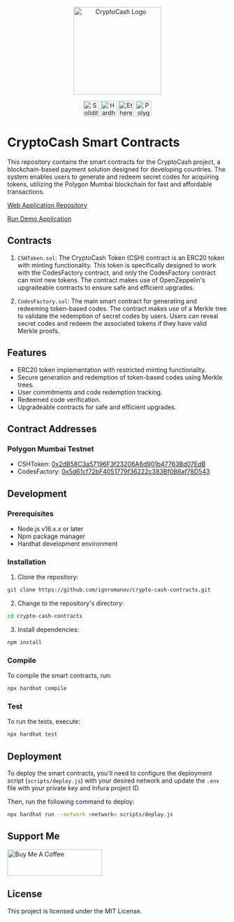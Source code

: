 <p align="center">
<img src="https://i.imgur.com/kizvtYy.png" alt="CryptoCash Logo" width="200px">
</p>
<p align="center">
  <a href="https://soliditylang.org/" target="_blank" rel="noreferrer"><img src="https://img.icons8.com/officel/512/solidity.png" width="36" height="36" alt="Solidity" /></a>
  <a href="https://hardhat.org/" target="_blank" rel="noreferrer"><img src="https://raw.githubusercontent.com/danielcranney/readme-generator/main/public/icons/skills/hardhat-colored.svg" width="36" height="36" alt="Hardhat" /></a>
  <a href="https://ethereum.org/" target="_blank" rel="noreferrer"><img src="https://raw.githubusercontent.com/danielcranney/readme-generator/main/public/icons/skills/ethereum-colored.svg" width="36" height="36" alt="Ethereum" /></a>
  <a href="https://polygon.technology/" target="_blank" rel="noreferrer"><img src="https://raw.githubusercontent.com/danielcranney/readme-generator/main/public/icons/skills/polygon-colored.svg" width="36" height="36" alt="Polygon" /></a>
</p>

# CryptoCash Smart Contracts

This repository contains the smart contracts for the CryptoCash project, a blockchain-based payment solution designed for developing countries. The system enables users to generate and redeem secret codes for acquiring tokens, utilizing the Polygon Mumbai blockchain for fast and affordable transactions.

[Web Application Repository](https://github.com/ignromanov/crypto-cash-webapp)

[Run Demo Application](https://crypto-cash-webapp.vercel.app/)

## Contracts

1. `CSHToken.sol`: The CryptoCash Token (CSH) contract is an ERC20 token with minting functionality. This token is specifically designed to work with the CodesFactory contract, and only the CodesFactory contract can mint new tokens. The contract makes use of OpenZeppelin's upgradeable contracts to ensure safe and efficient upgrades.

2. `CodesFactory.sol`: The main smart contract for generating and redeeming token-based codes. The contract makes use of a Merkle tree to validate the redemption of secret codes by users. Users can reveal secret codes and redeem the associated tokens if they have valid Merkle proofs.

## Features

- ERC20 token implementation with restricted minting functionality.
- Secure generation and redemption of token-based codes using Merkle trees.
- User commitments and code redemption tracking.
- Redeemed code verification.
- Upgradeable contracts for safe and efficient upgrades.

## Contract Addresses

### Polygon Mumbai Testnet

- CSHToken: [0x2dB58C3a57196F3f23206A6d901b47763Bd07EdB](https://mumbai.polygonscan.com/address/0x2dB58C3a57196F3f23206A6d901b47763Bd07EdB/transactions)
- CodesFactory: [0x5d61cf72bF4051779f36222c383Bf0B6af78D543](https://mumbai.polygonscan.com/address/0x5d61cf72bF4051779f36222c383Bf0B6af78D543/transactions)

## Development

### Prerequisites

- Node.js v16.x.x or later
- Npm package manager
- Hardhat development environment

### Installation

1. Clone the repository:

```bash
git clone https://github.com/ignromanov/crypto-cash-contracts.git
```

2. Change to the repository's directory:

```bash
cd crypto-cash-contracts
```

3. Install dependencies:

```bash
npm install
```

### Compile

To compile the smart contracts, run:

```bash
npx hardhat compile
```

### Test

To run the tests, execute:

```bash
npx hardhat test
```

## Deployment

To deploy the smart contracts, you'll need to configure the deployment script (`scripts/deploy.js`) with your desired network and update the `.env` file with your private key and Infura project ID.

Then, run the following command to deploy:

```bash
npx hardhat run --network <network> scripts/deploy.js
```

## Support Me

<a href="https://www.buymeacoffee.com/ignromanov" target="_blank"><img src="https://cdn.buymeacoffee.com/buttons/v2/default-yellow.png" alt="Buy Me A Coffee" style="height: 60px !important;width: 217px !important;" ></a>

## License

This project is licensed under the MIT License.
